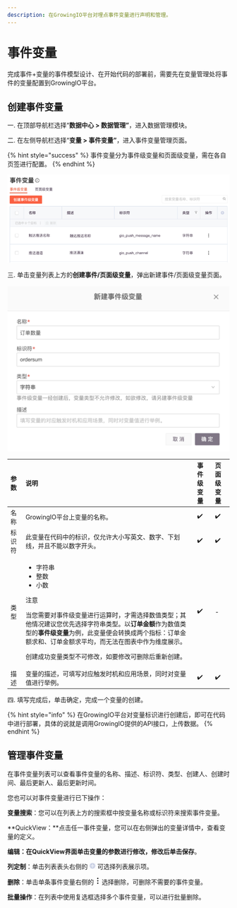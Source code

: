 ```yaml
---
description: 在GrowingIO平台对埋点事件变量进行声明和管理。
---
```


# 事件变量

完成事件+变量的事件模型设计、在开始代码的部署前，需要先在变量管理处将事件的变量配置到GrowingIO平台。

## 创建事件变量

一. 在顶部导航栏选择“**数据中心 &gt; 数据管理”**，进入数据管理模块。

二. 在左侧导航栏选择“**变量 &gt; 事件变量”**，进入事件变量管理页面。

{% hint style="success" %}
事件变量分为事件级变量和页面级变量，需在各自页签进行配置。
{% endhint %}

![](../../../../.gitbook/assets/image%20%28149%29.png)

三. 单击变量列表上方的**创建事件/页面级变量**，弹出新建事件/页面级变量页面。

![](../../../../.gitbook/assets/image%20%28119%29.png)

<table>
  <thead>
    <tr>
      <th style="text-align:left">&#x53C2;&#x6570;</th>
      <th style="text-align:left">&#x8BF4;&#x660E;</th>
      <th style="text-align:left">&#x4E8B;&#x4EF6;&#x7EA7;&#x53D8;&#x91CF;</th>
      <th style="text-align:left">&#x9875;&#x9762;&#x7EA7;&#x53D8;&#x91CF;</th>
    </tr>
  </thead>
  <tbody>
    <tr>
      <td style="text-align:left">&#x540D;&#x79F0;</td>
      <td style="text-align:left">GrowingIO&#x5E73;&#x53F0;&#x4E0A;&#x53D8;&#x91CF;&#x7684;&#x540D;&#x79F0;&#x3002;</td>
      <td
      style="text-align:left">&#x2714;&#xFE0F;</td>
        <td style="text-align:left">&#x2714;&#xFE0F;</td>
    </tr>
    <tr>
      <td style="text-align:left">&#x6807;&#x8BC6;&#x7B26;</td>
      <td style="text-align:left">&#x6B64;&#x53D8;&#x91CF;&#x5728;&#x4EE3;&#x7801;&#x4E2D;&#x7684;&#x6807;&#x8BC6;&#xFF0C;&#x4EC5;&#x5141;&#x8BB8;&#x5927;&#x5C0F;&#x5199;&#x82F1;&#x6587;&#x3001;&#x6570;&#x5B57;&#x3001;&#x4E0B;&#x5212;&#x7EBF;&#xFF0C;&#x5E76;&#x4E14;&#x4E0D;&#x80FD;&#x4EE5;&#x6570;&#x5B57;&#x5F00;&#x5934;&#x3002;</td>
      <td
      style="text-align:left">&#x2714;&#xFE0F;</td>
        <td style="text-align:left">&#x2714;&#xFE0F;</td>
    </tr>
    <tr>
      <td style="text-align:left">&#x7C7B;&#x578B;</td>
      <td style="text-align:left">
        <ul>
          <li>&#x5B57;&#x7B26;&#x4E32;</li>
          <li>&#x6574;&#x6570;</li>
          <li>&#x5C0F;&#x6570;</li>
        </ul>
        <p>&#x6CE8;&#x610F;</p>
        <p>&#x5F53;&#x60A8;&#x9700;&#x8981;&#x5BF9;&#x4E8B;&#x4EF6;&#x7EA7;&#x53D8;&#x91CF;&#x8FDB;&#x884C;&#x8FD0;&#x7B97;&#x65F6;&#xFF0C;&#x624D;&#x9700;&#x9009;&#x62E9;&#x6570;&#x503C;&#x7C7B;&#x578B;&#xFF1B;&#x5176;&#x4ED6;&#x60C5;&#x51B5;&#x5EFA;&#x8BAE;&#x60A8;&#x4F18;&#x5148;&#x9009;&#x62E9;&#x5B57;&#x7B26;&#x4E32;&#x7C7B;&#x578B;&#x3002;&#x4EE5;<b>&#x8BA2;&#x5355;&#x91D1;&#x989D;</b>&#x4F5C;&#x4E3A;&#x6570;&#x503C;&#x7C7B;&#x578B;&#x7684;<b>&#x4E8B;&#x4EF6;&#x7EA7;&#x53D8;&#x91CF;</b>&#x4E3A;&#x4F8B;&#xFF0C;&#x6B64;&#x53D8;&#x91CF;&#x4FBF;&#x4F1A;&#x8F6C;&#x6362;&#x6210;&#x4E24;&#x4E2A;&#x6307;&#x6807;&#xFF1A;&#x8BA2;&#x5355;&#x91D1;&#x989D;&#x6C42;&#x548C;&#x3001;&#x8BA2;&#x5355;&#x91D1;&#x989D;&#x6C42;&#x5E73;&#x5747;&#xFF0C;&#x800C;&#x65E0;&#x6CD5;&#x5728;&#x56FE;&#x8868;&#x4E2D;&#x4F5C;&#x4E3A;&#x7EF4;&#x5EA6;&#x5C55;&#x793A;&#x3002;</p>
        <p>&#x521B;&#x5EFA;&#x6210;&#x529F;&#x53D8;&#x91CF;&#x7C7B;&#x578B;&#x4E0D;&#x53EF;&#x4FEE;&#x6539;&#xFF0C;&#x5982;&#x8981;&#x4FEE;&#x6539;&#x53EF;&#x5220;&#x9664;&#x540E;&#x91CD;&#x65B0;&#x521B;&#x5EFA;&#x3002;</p>
      </td>
      <td style="text-align:left">&#x2714;&#xFE0F;</td>
      <td style="text-align:left">-</td>
    </tr>
    <tr>
      <td style="text-align:left">&#x63CF;&#x8FF0;</td>
      <td style="text-align:left">&#x53D8;&#x91CF;&#x7684;&#x63CF;&#x8FF0;&#xFF0C;&#x53EF;&#x586B;&#x5199;&#x5BF9;&#x5E94;&#x89E6;&#x53D1;&#x65F6;&#x673A;&#x548C;&#x5E94;&#x7528;&#x573A;&#x666F;&#xFF0C;&#x540C;&#x65F6;&#x5BF9;&#x53D8;&#x91CF;&#x503C;&#x8FDB;&#x884C;&#x4E3E;&#x4F8B;&#x3002;</td>
      <td
      style="text-align:left">&#x2714;&#xFE0F;</td>
        <td style="text-align:left">&#x2714;&#xFE0F;</td>
    </tr>
  </tbody>
</table>四. 填写完成后，单击确定，完成一个变量的创建。

{% hint style="info" %}
在GrowingIO平台对变量标识进行创建后，即可在代码中进行部署，具体的说就是调用GrowingIO提供的API接口，上传数据。
{% endhint %}

## 管理事件变量

在事件变量列表可以查看事件变量的名称、描述、标识符、类型、创建人、创建时间、最后更新人、最后更新时间。

您也可以对事件变量进行已下操作：

**变量搜索**：您可以在列表上方的搜索框中按变量名称或标识符来搜索事件变量。

**QuickView：**点击任一事件变量，您可以在右侧弹出的变量详情中，查看变量的定义。

**编辑：**在QuickView界面单击变量的参数进行修改，修改后单击**保存**。

**列定制**：单击列表表头右侧的 ![](../../../../.gitbook/assets/lie-ding-zhi.png) 可选择列表展示项。

**删除**：单击单条事件变量右侧的 ![](../../../../.gitbook/assets/dian-dian-dian.png) 选择删除，可删除不需要的事件变量。

**批量操作**：在列表中使用复选框选择多个事件变量，可以进行批量删除。

